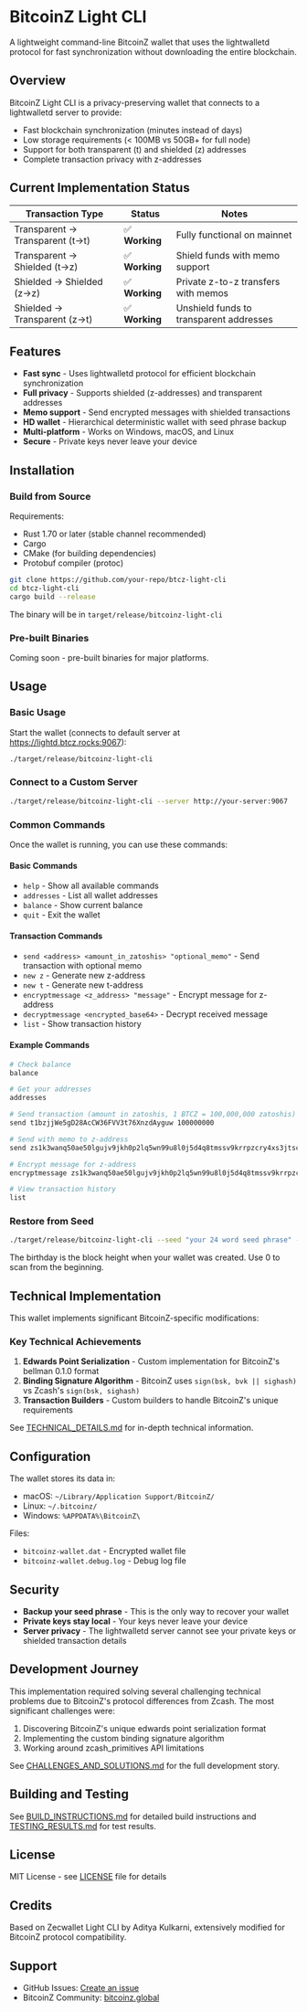 # BitcoinZ Light CLI

A lightweight command-line BitcoinZ wallet that uses the lightwalletd protocol for fast synchronization without downloading the entire blockchain.

## Overview

BitcoinZ Light CLI is a privacy-preserving wallet that connects to a lightwalletd server to provide:
- Fast blockchain synchronization (minutes instead of days)
- Low storage requirements (< 100MB vs 50GB+ for full node)
- Support for both transparent (t) and shielded (z) addresses
- Complete transaction privacy with z-addresses

## Current Implementation Status

| Transaction Type | Status | Notes |
|-----------------|---------|-------|
| Transparent → Transparent (t→t) | ✅ **Working** | Fully functional on mainnet |
| Transparent → Shielded (t→z) | ✅ **Working** | Shield funds with memo support |
| Shielded → Shielded (z→z) | ✅ **Working** | Private z-to-z transfers with memos |
| Shielded → Transparent (z→t) | ✅ **Working** | Unshield funds to transparent addresses |

## Features

- **Fast sync** - Uses lightwalletd protocol for efficient blockchain synchronization
- **Full privacy** - Supports shielded (z-addresses) and transparent addresses
- **Memo support** - Send encrypted messages with shielded transactions
- **HD wallet** - Hierarchical deterministic wallet with seed phrase backup
- **Multi-platform** - Works on Windows, macOS, and Linux
- **Secure** - Private keys never leave your device

## Installation

### Build from Source

Requirements:
- Rust 1.70 or later (stable channel recommended)
- Cargo
- CMake (for building dependencies)
- Protobuf compiler (protoc)

```bash
git clone https://github.com/your-repo/btcz-light-cli
cd btcz-light-cli
cargo build --release
```

The binary will be in `target/release/bitcoinz-light-cli`

### Pre-built Binaries

Coming soon - pre-built binaries for major platforms.

## Usage

### Basic Usage

Start the wallet (connects to default server at https://lightd.btcz.rocks:9067):
```bash
./target/release/bitcoinz-light-cli
```

### Connect to a Custom Server

```bash
./target/release/bitcoinz-light-cli --server http://your-server:9067
```

### Common Commands

Once the wallet is running, you can use these commands:

#### Basic Commands
- `help` - Show all available commands
- `addresses` - List all wallet addresses  
- `balance` - Show current balance
- `quit` - Exit the wallet

#### Transaction Commands
- `send <address> <amount_in_zatoshis> "optional_memo"` - Send transaction with optional memo
- `new z` - Generate new z-address
- `new t` - Generate new t-address
- `encryptmessage <z_address> "message"` - Encrypt message for z-address
- `decryptmessage <encrypted_base64>` - Decrypt received message
- `list` - Show transaction history

#### Example Commands
```bash
# Check balance
balance

# Get your addresses
addresses

# Send transaction (amount in zatoshis, 1 BTCZ = 100,000,000 zatoshis)
send t1bzjjWe5gD28AcCW36FVV3t76XnzdAyguw 100000000

# Send with memo to z-address
send zs1k3wanq50ae50lgujv9jkh0p2lq5wn99u8l0j5d4q8tmssv9krrpzcry4xs3jtsceg38qz9ctpnn 50000000 "Hello from BitcoinZ!"

# Encrypt message for z-address
encryptmessage zs1k3wanq50ae50lgujv9jkh0p2lq5wn99u8l0j5d4q8tmssv9krrpzcry4xs3jtsceg38qz9ctpnn "Private message"

# View transaction history
list
```

### Restore from Seed

```bash
./target/release/bitcoinz-light-cli --seed "your 24 word seed phrase" --birthday 328500
```

The birthday is the block height when your wallet was created. Use 0 to scan from the beginning.

## Technical Implementation

This wallet implements significant BitcoinZ-specific modifications:

### Key Technical Achievements
1. **Edwards Point Serialization** - Custom implementation for BitcoinZ's bellman 0.1.0 format
2. **Binding Signature Algorithm** - BitcoinZ uses `sign(bsk, bvk || sighash)` vs Zcash's `sign(bsk, sighash)`
3. **Transaction Builders** - Custom builders to handle BitcoinZ's unique requirements

See [TECHNICAL_DETAILS.md](TECHNICAL_DETAILS.md) for in-depth technical information.

## Configuration

The wallet stores its data in:
- macOS: `~/Library/Application Support/BitcoinZ/`
- Linux: `~/.bitcoinz/`
- Windows: `%APPDATA%\BitcoinZ\`

Files:
- `bitcoinz-wallet.dat` - Encrypted wallet file
- `bitcoinz-wallet.debug.log` - Debug log file

## Security

- **Backup your seed phrase** - This is the only way to recover your wallet
- **Private keys stay local** - Your keys never leave your device
- **Server privacy** - The lightwalletd server cannot see your private keys or shielded transaction details

## Development Journey

This implementation required solving several challenging technical problems due to BitcoinZ's protocol differences from Zcash. The most significant challenges were:

1. Discovering BitcoinZ's unique edwards point serialization format
2. Implementing the custom binding signature algorithm
3. Working around zcash_primitives API limitations

See [CHALLENGES_AND_SOLUTIONS.md](CHALLENGES_AND_SOLUTIONS.md) for the full development story.

## Building and Testing

See [BUILD_INSTRUCTIONS.md](BUILD_INSTRUCTIONS.md) for detailed build instructions and [TESTING_RESULTS.md](TESTING_RESULTS.md) for test results.

## License

MIT License - see [LICENSE](LICENSE) file for details

## Credits

Based on Zecwallet Light CLI by Aditya Kulkarni, extensively modified for BitcoinZ protocol compatibility.

## Support

- GitHub Issues: [Create an issue](https://github.com/your-repo/btcz-light-cli/issues)
- BitcoinZ Community: [bitcoinz.global](https://bitcoinz.global)